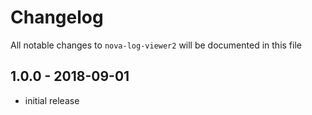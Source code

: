 # Changelog

All notable changes to `nova-log-viewer2` will be documented in this file

## 1.0.0 - 2018-09-01

- initial release
